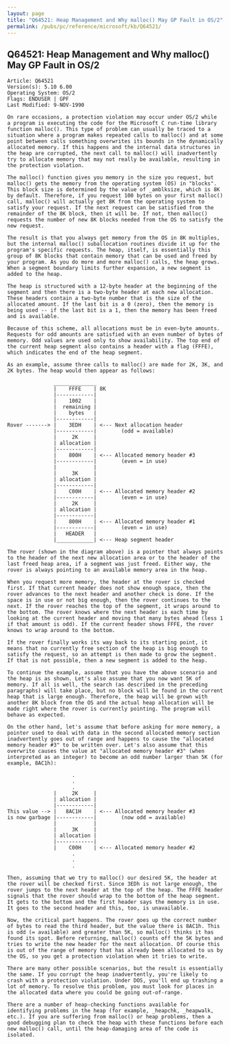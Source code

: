 ```yaml
---
layout: page
title: "Q64521: Heap Management and Why malloc() May GP Fault in OS/2"
permalink: /pubs/pc/reference/microsoft/kb/Q64521/
---
```


## Q64521: Heap Management and Why malloc() May GP Fault in OS/2

	Article: Q64521
	Version(s): 5.10 6.00
	Operating System: OS/2
	Flags: ENDUSER | GPF
	Last Modified: 9-NOV-1990
	
	On rare occasions, a protection violation may occur under OS/2 while
	a program is executing the code for the Microsoft C run-time library
	function malloc(). This type of problem can usually be traced to a
	situation where a program makes repeated calls to malloc() and at some
	point between calls something overwrites its bounds in the dynamically
	allocated memory. If this happens and the internal data structures in
	the heap are corrupted, the next call to malloc() will inadvertently
	try to allocate memory that may not really be available, resulting in
	the protection violation.
	
	The malloc() function gives you memory in the size you request, but
	malloc() gets the memory from the operating system (OS) in "blocks".
	This block size is determined by the value of _amblksize, which is 8K
	by default. Therefore, if you request 100 bytes on your first malloc()
	call, malloc() will actually get 8K from the operating system to
	satisfy your request. If the next request can be satisfied from the
	remainder of the 8K block, then it will be. If not, then malloc()
	requests the number of new 8K blocks needed from the OS to satisfy the
	new request.
	
	The result is that you always get memory from the OS in 8K multiples,
	but the internal malloc() suballocation routines divide it up for the
	program's specific requests. The heap, itself, is essentially this
	group of 8K blocks that contain memory that can be used and freed by
	your program. As you do more and more malloc() calls, the heap grows.
	When a segment boundary limits further expansion, a new segment is
	added to the heap.
	
	The heap is structured with a 12-byte header at the beginning of the
	segment and then there is a two-byte header at each new allocation.
	These headers contain a two-byte number that is the size of the
	allocated amount. If the last bit is a 0 (zero), then the memory is
	being used -- if the last bit is a 1, then the memory has been freed
	and is available.
	
	Because of this scheme, all allocations must be in even-byte amounts.
	Requests for odd amounts are satisfied with an even number of bytes of
	memory. Odd values are used only to show availability. The top end of
	the current heap segment also contains a header with a flag (FFFE),
	which indicates the end of the heap segment.
	
	As an example, assume three calls to malloc() are made for 2K, 3K, and
	2K bytes. The heap would then appear as follows:
	
	               ______________
	               |    FFFE    | 8K
	               |------------|
	               |    1002    |
	               |  remaining |
	               |    bytes   |
	               |------------|
	Rover -------> |    3EDH    | <--- Next allocation header
	               |------------|        (odd = available)
	               |     2K     |
	               | allocation |
	               |------------|
	               |    800H    | <--- Allocated memory header #3
	               |------------|        (even = in use)
	               |            |
	               |     3K     |
	               | allocation |
	               |------------|
	               |    C00H    | <--- Allocated memory header #2
	               |------------|        (even = in use)
	               |     2K     |
	               | allocation |
	               |------------|
	               |    800H    | <--- Allocated memory header #1
	               |------------|        (even = in use)
	               |   HEADER   |
	               |____________| <--- Heap segment header
	
	The rover (shown in the diagram above) is a pointer that always points
	to the header of the next new allocation area or to the header of the
	last freed heap area, if a segment was just freed. Either way, the
	rover is always pointing to an available memory area in the heap.
	
	When you request more memory, the header at the rover is checked
	first. If that current header does not show enough space, then the
	rover advances to the next header and another check is done. If the
	space is in use or not big enough, then the rover continues to the
	next. If the rover reaches the top of the segment, it wraps around to
	the bottom. The rover knows where the next header is each time by
	looking at the current header and moving that many bytes ahead (less 1
	if that amount is odd). If the current header shows FFFE, the rover
	knows to wrap around to the bottom.
	
	If the rover finally works its way back to its starting point, it
	means that no currently free section of the heap is big enough to
	satisfy the request, so an attempt is then made to grow the segment.
	If that is not possible, then a new segment is added to the heap.
	
	To continue the example, assume that you have the above scenario and
	the heap is as shown. Let's also assume that you now want 5K of
	memory. If all is well, the search (as described in the preceding
	paragraphs) will take place, but no block will be found in the current
	heap that is large enough. Therefore, the heap will be grown with
	another 8K block from the OS and the actual heap allocation will be
	made right where the rover is currently pointing. The program will
	behave as expected.
	
	On the other hand, let's assume that before asking for more memory, a
	pointer used to deal with data in the second allocated memory section
	inadvertently goes out of range and happens to cause the "allocated
	memory header #3" to be written over. Let's also assume that this
	overwrite causes the value at "allocated memory header #3" (when
	interpreted as an integer) to become an odd number larger than 5K (for
	example, 8AC1h):
	
	                     .
	                     .
	                     .
	               |     2K     |
	               | allocation |
	               |------------|
	This value --> |   8AC1H    | <--- Allocated memory header #3
	is now garbage |------------|        (now odd = available)
	               |            |
	               |     3K     |
	               | allocation |
	               |------------|
	               |    C00H    | <--- Allocated memory header #2
	                     .
	                     .
	                     .
	
	Then, assuming that we try to malloc() our desired 5K, the header at
	the rover will be checked first. Since 3EDh is not large enough, the
	rover jumps to the next header at the top of the heap. The FFFE header
	signals that the rover should wrap to the bottom of the heap segment.
	It gets to the bottom and the first header says the memory is in use.
	It goes to the second header and this, too, is unavailable.
	
	Now, the critical part happens. The rover goes up the correct number
	of bytes to read the third header, but the value there is 8AC1h. This
	is odd (= available) and greater than 5K, so malloc() thinks it has
	found its spot. Before returning, malloc() counts off the 5K bytes and
	tries to write the new header for the next allocation. Of course this
	is out of the range of memory that has already been allocated to us by
	the OS, so you get a protection violation when it tries to write.
	
	There are many other possible scenarios, but the result is essentially
	the same. If you corrupt the heap inadvertently, you're likely to
	crash with a protection violation. Under DOS, you'll end up trashing a
	lot of memory. To resolve this problem, you must look for places in
	the allocated data where you could be going out-of-range.
	
	There are a number of heap-checking functions available for
	identifying problems in the heap (for example, _heapchk, _heapwalk,
	etc.). If you are suffering from malloc() or heap problems, then a
	good debugging plan to check the heap with these functions before each
	new malloc() call, until the heap-damaging area of the code is
	isolated.
